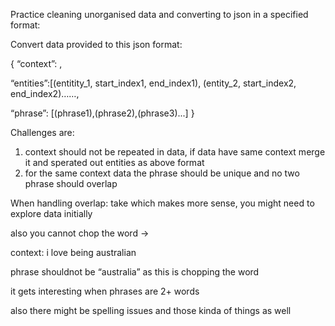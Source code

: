 Practice cleaning unorganised data and converting to json in a specified format:

Convert data provided to this json format:

{ “context”: <context-text>,

“entities”:[(entitity_1, start_index1, end_index1), (entity_2, start_index2, end_index2)……,

“phrase”: [(phrase1),(phrase2),(phrase3)...] }

Challenges are:

1. context should not be repeated in data, if data have same context merge it and sperated out entities as above format
2. for the same context data the phrase should be unique and no two phrase should overlap

When handling overlap:  take which makes more sense, you might need to explore data initially

also you cannot chop the word →

context: i love being australian

phrase shouldnot be “australia” as this is chopping the word

it gets interesting when phrases are 2+ words

also there might be spelling issues and those kinda of things as well